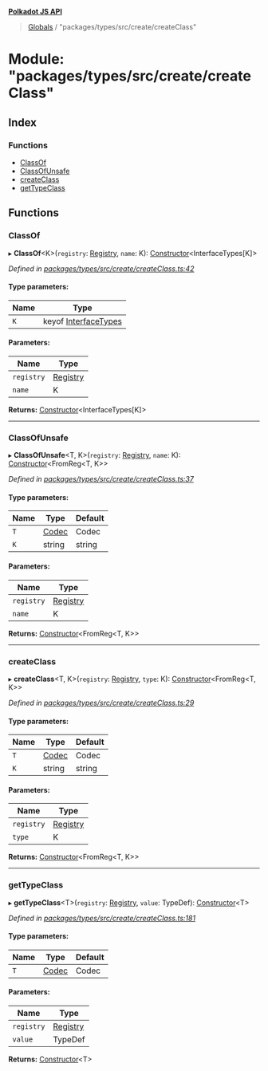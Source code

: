 **[Polkadot JS API](../README.md)**

> [Globals](../globals.md) / "packages/types/src/create/createClass"

# Module: "packages/types/src/create/createClass"

## Index

### Functions

* [ClassOf](_packages_types_src_create_createclass_.md#classof)
* [ClassOfUnsafe](_packages_types_src_create_createclass_.md#classofunsafe)
* [createClass](_packages_types_src_create_createclass_.md#createclass)
* [getTypeClass](_packages_types_src_create_createclass_.md#gettypeclass)

## Functions

### ClassOf

▸ **ClassOf**\<K>(`registry`: [Registry](../interfaces/_packages_types_src_types_registry_.registry.md), `name`: K): [Constructor](../interfaces/_packages_types_src_types_codec_.constructor.md)\<InterfaceTypes[K]>

*Defined in [packages/types/src/create/createClass.ts:42](https://github.com/polkadot-js/api/blob/d13e58fb3/packages/types/src/create/createClass.ts#L42)*

#### Type parameters:

Name | Type |
------ | ------ |
`K` | keyof [InterfaceTypes](../interfaces/_packages_types_src_types_registry_.interfacetypes.md) |

#### Parameters:

Name | Type |
------ | ------ |
`registry` | [Registry](../interfaces/_packages_types_src_types_registry_.registry.md) |
`name` | K |

**Returns:** [Constructor](../interfaces/_packages_types_src_types_codec_.constructor.md)\<InterfaceTypes[K]>

___

### ClassOfUnsafe

▸ **ClassOfUnsafe**\<T, K>(`registry`: [Registry](../interfaces/_packages_types_src_types_registry_.registry.md), `name`: K): [Constructor](../interfaces/_packages_types_src_types_codec_.constructor.md)\<FromReg\<T, K>>

*Defined in [packages/types/src/create/createClass.ts:37](https://github.com/polkadot-js/api/blob/d13e58fb3/packages/types/src/create/createClass.ts#L37)*

#### Type parameters:

Name | Type | Default |
------ | ------ | ------ |
`T` | [Codec](../interfaces/_packages_types_src_types_codec_.codec.md) | Codec |
`K` | string | string |

#### Parameters:

Name | Type |
------ | ------ |
`registry` | [Registry](../interfaces/_packages_types_src_types_registry_.registry.md) |
`name` | K |

**Returns:** [Constructor](../interfaces/_packages_types_src_types_codec_.constructor.md)\<FromReg\<T, K>>

___

### createClass

▸ **createClass**\<T, K>(`registry`: [Registry](../interfaces/_packages_types_src_types_registry_.registry.md), `type`: K): [Constructor](../interfaces/_packages_types_src_types_codec_.constructor.md)\<FromReg\<T, K>>

*Defined in [packages/types/src/create/createClass.ts:29](https://github.com/polkadot-js/api/blob/d13e58fb3/packages/types/src/create/createClass.ts#L29)*

#### Type parameters:

Name | Type | Default |
------ | ------ | ------ |
`T` | [Codec](../interfaces/_packages_types_src_types_codec_.codec.md) | Codec |
`K` | string | string |

#### Parameters:

Name | Type |
------ | ------ |
`registry` | [Registry](../interfaces/_packages_types_src_types_registry_.registry.md) |
`type` | K |

**Returns:** [Constructor](../interfaces/_packages_types_src_types_codec_.constructor.md)\<FromReg\<T, K>>

___

### getTypeClass

▸ **getTypeClass**\<T>(`registry`: [Registry](../interfaces/_packages_types_src_types_registry_.registry.md), `value`: TypeDef): [Constructor](../interfaces/_packages_types_src_types_codec_.constructor.md)\<T>

*Defined in [packages/types/src/create/createClass.ts:181](https://github.com/polkadot-js/api/blob/d13e58fb3/packages/types/src/create/createClass.ts#L181)*

#### Type parameters:

Name | Type | Default |
------ | ------ | ------ |
`T` | [Codec](../interfaces/_packages_types_src_types_codec_.codec.md) | Codec |

#### Parameters:

Name | Type |
------ | ------ |
`registry` | [Registry](../interfaces/_packages_types_src_types_registry_.registry.md) |
`value` | TypeDef |

**Returns:** [Constructor](../interfaces/_packages_types_src_types_codec_.constructor.md)\<T>
